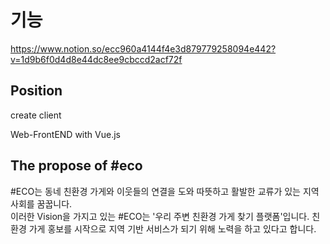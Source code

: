 # 기능  
https://www.notion.so/ecc960a4144f4e3d879779258094e442?v=1d9b6f0d4d8e44dc8ee9cbccd2acf72f

## Position
create client 

Web-FrontEND
with Vue.js

## The propose of #eco
#ECO는 동네 친환경 가게와 이웃들의 연결을 도와 따뜻하고 활발한 교류가 있는 지역사회를 꿈꿉니다.<br/>
이러한 Vision을 가지고 있는 #ECO는 '우리 주변 친환경 가게 찾기 플랫폼'입니다.
친환경 가게 홍보를 시작으로  지역 기반 서비스가 되기 위해 노력을 하고 있다고 합니다. 


